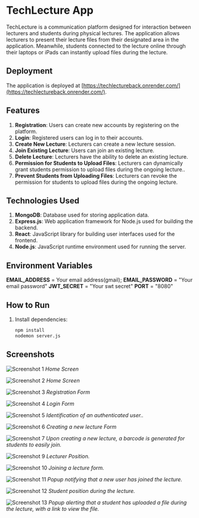 # TechLecture App

TechLecture is a communication platform designed for interaction between lecturers and students during physical lectures. The application allows lecturers to present their lecture files from their designated area in the application. Meanwhile, students connected to the lecture online through their laptops or iPads can instantly upload files during the lecture.

## Deployment

The application is deployed at [https://techlectureback.onrender.com/](https://techlectureback.onrender.com/).

## Features

1. **Registration**: Users can create new accounts by registering on the platform.
2. **Login**: Registered users can log in to their accounts.
3. **Create New Lecture**: Lecturers can create a new lecture session.
4. **Join Existing Lecture**: Users can join an existing lecture.
5. **Delete Lecture**: Lecturers have the ability to delete an existing lecture.
6. **Permission for Students to Upload Files**: Lecturers can dynamically grant students permission to upload files during the ongoing lecture..
7. **Prevent Students from Uploading Files**: Lecturers can revoke the permission for students to upload files during the ongoing lecture.

## Technologies Used

1. **MongoDB**: Database used for storing application data.
2. **Express.js**: Web application framework for Node.js used for building the backend.
3. **React**: JavaScript library for building user interfaces used for the frontend.
4. **Node.js**: JavaScript runtime environment used for running the server.

## Environment Variables

**EMAIL_ADDRESS** = Your email address(gmail);
**EMAIL_PASSWORD** = "Your email password"
**JWT_SECRET** = "Your swt secret"
**PORT** = "8080"

## How to Run

1. Install dependencies:

   ```bash
   npm install
   nodemon server.js

   ```

## Screenshots

![Screenshot 1](screenshots/screenshot1.png)
_Home Screen_

![Screenshot 2](screenshots/screenshot2.png)
_Home Screen_

![Screenshot 3](screenshots/screenshot3.png)
_Registration Form_

![Screenshot 4](screenshots/screenshot4.png)
_Login Form_

![Screenshot 5](screenshots/screenshot5.png)
_Identification of an authenticated user.._

![Screenshot 6](screenshots/screenshot6.png)
_Creating a new lecture Form_

![Screenshot 7](screenshots/screenshot8.png)
_Upon creating a new lecture, a barcode is generated for students to easily join._

![Screenshot 9](screenshots/screenshot9.png)
_Lecturer Position._

![Screenshot 10](screenshots/screenshot10.png)
_Joining a lecture form._

![Screenshot 11](screenshots/screenshot11.png)
_Popup notifying that a new user has joined the lecture._

![Screenshot 12](screenshots/screenshot12.png)
_Student position during the lecture._

![Screenshot 13](screenshots/screenshot13.png)
_Popup alerting that a student has uploaded a file during the lecture, with a link to view the file._
